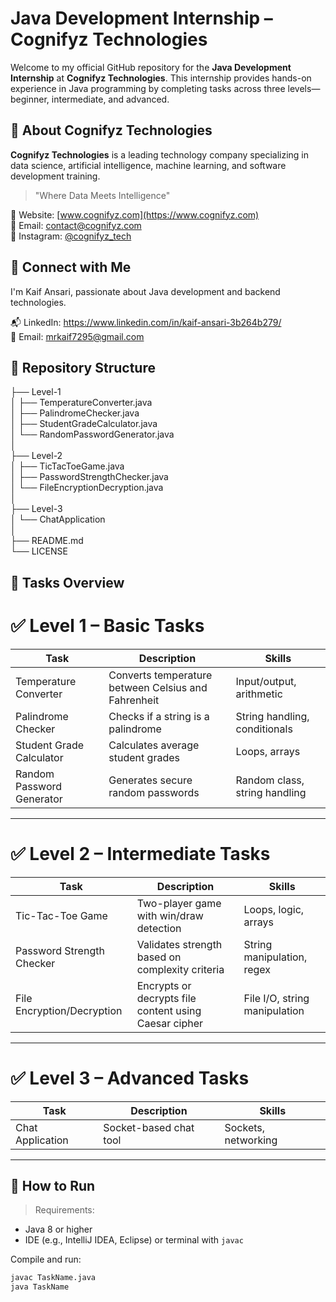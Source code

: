 # Java Development Internship – Cognifyz Technologies

Welcome to my official GitHub repository for the **Java Development Internship** at **Cognifyz Technologies**. This internship provides hands-on experience in Java programming by completing tasks across three levels—beginner, intermediate, and advanced.

## 🏢 About Cognifyz Technologies

**Cognifyz Technologies** is a leading technology company specializing in data science, artificial intelligence, machine learning, and software development training.
> "Where Data Meets Intelligence"

🔗 Website: [www.cognifyz.com](https://www.cognifyz.com)  
📧 Email: contact@cognifyz.com  
📱 Instagram: [@cognifyz_tech](https://www.instagram.com/cognifyz_tech)

## 🔗 Connect with Me <br>
I'm Kaif Ansari, passionate about Java development and backend technologies.

📬 LinkedIn: https://www.linkedin.com/in/kaif-ansari-3b264b279/ <br>
📧 Email: mrkaif7295@gmail.com

## 📁 Repository Structure

├── Level-1<br>
│ ├── TemperatureConverter.java<br>
│ ├── PalindromeChecker.java<br>
│ ├── StudentGradeCalculator.java<br>
│ └── RandomPasswordGenerator.java<br>
│<br>
├── Level-2<br>
│ ├── TicTacToeGame.java<br>
│ ├── PasswordStrengthChecker.java<br>
│ └── FileEncryptionDecryption.java<br>
│<br>
├── Level-3<br>
│ └── ChatApplication<br>
│<br>
├── README.md<br>
└── LICENSE<br>

## 🧠 Tasks Overview

# ✅ Level 1 – Basic Tasks
| Task                          | Description                                         | Skills                         |
|-------------------------------|-----------------------------------------------------|--------------------------------|
| Temperature Converter         | Converts temperature between Celsius and Fahrenheit| Input/output, arithmetic       |
| Palindrome Checker            | Checks if a string is a palindrome                 | String handling, conditionals  |
| Student Grade Calculator      | Calculates average student grades                  | Loops, arrays                  |
| Random Password Generator     | Generates secure random passwords                  | Random class, string handling  |

---

# ✅ Level 2 – Intermediate Tasks
| Task                          | Description                                         | Skills                         |
|-------------------------------|-----------------------------------------------------|--------------------------------|
| Tic-Tac-Toe Game              | Two-player game with win/draw detection            | Loops, logic, arrays           |
| Password Strength Checker     | Validates strength based on complexity criteria    | String manipulation, regex     |
| File Encryption/Decryption    | Encrypts or decrypts file content using Caesar cipher| File I/O, string manipulation |

---

# ✅ Level 3 – Advanced Tasks
| Task                          | Description                                         | Skills                         |
|-------------------------------|-----------------------------------------------------|--------------------------------|
| Chat Application              | Socket-based chat tool                              | Sockets, networking            |

---

## 🚀 How to Run

> Requirements:
- Java 8 or higher
- IDE (e.g., IntelliJ IDEA, Eclipse) or terminal with `javac`

Compile and run:
```bash
javac TaskName.java
java TaskName



